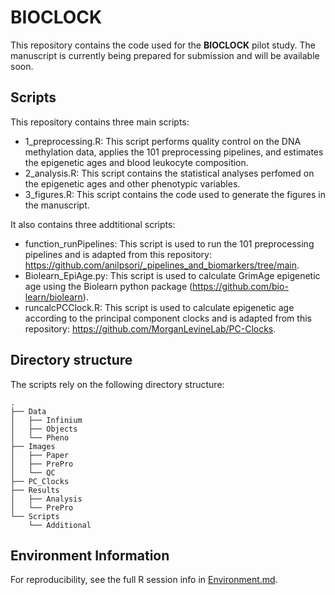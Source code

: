 # BIOCLOCK

This repository contains the code used for the **BIOCLOCK** pilot study. The manuscript is currently being prepared for submission and will be available soon.

## Scripts

This repository contains three main scripts:
- 1_preprocessing.R: This script performs quality control on the DNA methylation data, applies the 101 preprocessing pipelines, and estimates the epigenetic ages and blood leukocyte composition.
- 2_analysis.R: This script contains the statistical analyses perfomed on the epigenetic ages and other phenotypic variables.
- 3_figures.R: This script contains the code used to generate the figures in the manuscript.

It also contains three addtitional scripts:
- function_runPipelines: This script is used to run the 101 preprocessing pipelines and is adapted from this repository: https://github.com/anilpsori/_pipelines_and_biomarkers/tree/main.
- Biolearn_EpiAge.py: This script is used to calculate GrimAge epigenetic age using the Biolearn python package (https://github.com/bio-learn/biolearn).
- runcalcPCClock.R: This script is used to calculate epigenetic age according to the principal component clocks and is adapted from this repository: https://github.com/MorganLevineLab/PC-Clocks.

## Directory structure

The scripts rely on the following directory structure:

```plaintext
.
├── Data
│   ├── Infinium
│   ├── Objects
│   └── Pheno
├── Images
│   ├── Paper
│   ├── PrePro
│   └── QC
├── PC_Clocks
├── Results
│   ├── Analysis
│   └── PrePro
└── Scripts
    └── Additional
```

## Environment Information

For reproducibility, see the full R session info in [Environment.md](./Environment.md).


